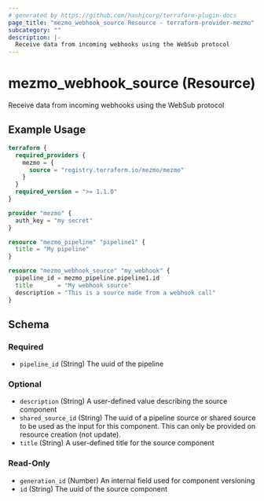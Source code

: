 ```yaml
---
# generated by https://github.com/hashicorp/terraform-plugin-docs
page_title: "mezmo_webhook_source Resource - terraform-provider-mezmo"
subcategory: ""
description: |-
  Receive data from incoming webhooks using the WebSub protocol
---
```


# mezmo_webhook_source (Resource)

Receive data from incoming webhooks using the WebSub protocol

## Example Usage

```terraform
terraform {
  required_providers {
    mezmo = {
      source = "registry.terraform.io/mezmo/mezmo"
    }
  }
  required_version = ">= 1.1.0"
}

provider "mezmo" {
  auth_key = "my secret"
}

resource "mezmo_pipeline" "pipeline1" {
  title = "My pipeline"
}

resource "mezmo_webhook_source" "my_webhook" {
  pipeline_id = mezmo_pipeline.pipeline1.id
  title       = "My webhook source"
  description = "This is a source made from a webhook call"
}
```

<!-- schema generated by tfplugindocs -->
## Schema

### Required

- `pipeline_id` (String) The uuid of the pipeline

### Optional

- `description` (String) A user-defined value describing the source component
- `shared_source_id` (String) The uuid of a pipeline source or shared source to be used as the input for this component. This can only be provided on resource creation (not update).
- `title` (String) A user-defined title for the source component

### Read-Only

- `generation_id` (Number) An internal field used for component versioning
- `id` (String) The uuid of the source component
